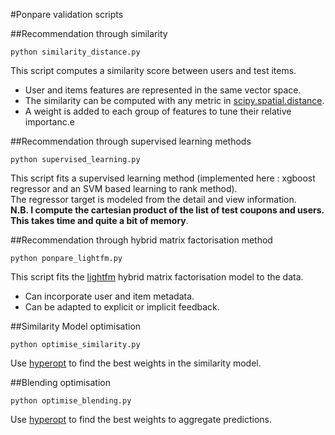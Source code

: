 #Ponpare validation scripts


##Recommendation through similarity

    python similarity_distance.py

This script computes a similarity score between users and test items.  
- User and items features are represented in the same vector space.
- The similarity can be computed with any metric in [scipy.spatial.distance](http://docs.scipy.org/doc/scipy/reference/generated/scipy.spatial.distance.cdist.html).
- A weight is added to each group of features to tune their relative importanc.e

##Recommendation through supervised learning methods 

    python supervised_learning.py

This script fits a supervised learning method (implemented here : xgboost regressor and an SVM based learning to rank method).  
The regressor target is modeled from the detail and view information.  
**N.B. I compute the cartesian product of the list of test coupons and users. This takes time and quite a bit of memory**.  

##Recommendation through hybrid matrix factorisation method 

    python ponpare_lightfm.py

This script fits the [lightfm](https://github.com/lyst/lightfm) hybrid matrix factorisation model to the data. 
- Can incorporate user and item metadata. 
- Can be adapted to explicit or implicit feedback.

##Similarity Model optimisation

    python optimise_similarity.py

Use [hyperopt](https://github.com/hyperopt/hyperopt) to find the best weights in the similarity model.

##Blending optimisation

    python optimise_blending.py

Use [hyperopt](https://github.com/hyperopt/hyperopt) to find the best weights to aggregate predictions.
